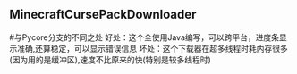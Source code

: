 ## MinecraftCursePackDownloader
#与Pycore分支的不同之处
好处：这个全使用Java编写，可以跨平台，进度条显示准确,还算稳定，可以显示错误信息
坏处：这个下载器在超多线程时耗内存很多(因为用的是缓冲区),速度不比原来的快(特别是较多线程时)

